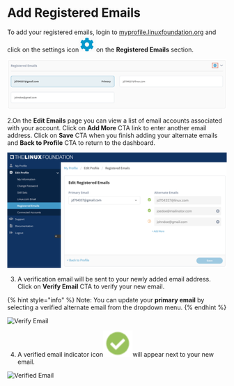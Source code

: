 # Add Registered Emails

To add your registered emails, login to [myprofile.linuxfoundation.org](https://myprofile.linuxfoundation.org/) and click on the settings icon![](../.gitbook/assets/settings%20%281%29.png)on the **Registered Emails** section.

![](../.gitbook/assets/registered-emails.png)

2.On the **Edit Emails** page you can view a list of email accounts associated with your account. Click on **Add More** CTA link to enter another email address. Click on **Save** CTA when you finish adding your alternate emails and **Back to Profile** CTA to return to the dashboard.

![](../.gitbook/assets/registered-emails%20%281%29.png)

3. A verification email will be sent to your newly added email address. Click on **Verify Email** CTA to verify your new email.

{% hint style="info" %}
Note: You can update your **primary email** by selecting a verified alternate email from the dropdown menu.
{% endhint %}

![Verify Email](https://gblobscdn.gitbook.com/assets%2F-M-jSu-OKTpJoS9behGp%2F-MAzAjJ6MY2J-jcRSOV4%2F-MAzG_ljMCAOHzih34sl%2FALT_Email.png?alt=media&token=b92f5b3d-1eff-43c3-903d-0152aaacdf39)

4. A verified email indicator icon![](../.gitbook/assets/image%20%285%29.png)will appear next to your new email. 

![Verified Email](https://gblobscdn.gitbook.com/assets%2F-M-jSu-OKTpJoS9behGp%2F-MAzAjJ6MY2J-jcRSOV4%2F-MAzHk8ZRCkdu-YetgdG%2FVerified.png?alt=media&token=9e8a421c-d359-4328-b2ad-a86817979ae0)



